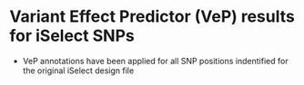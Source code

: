 # Variant Effect Predictor (VeP) results for iSelect SNPs

*    VeP annotations have been applied for all SNP positions indentified for the original iSelect design file

